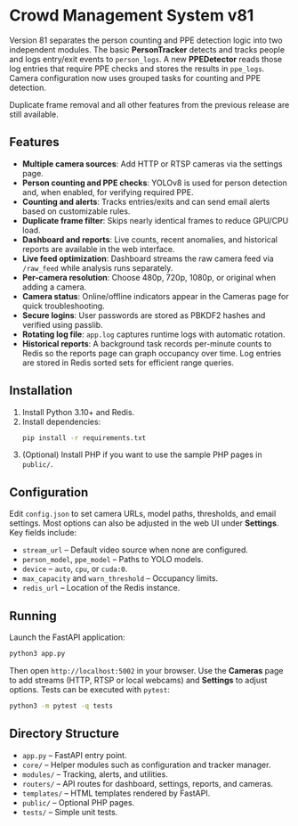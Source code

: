 # Crowd Management System v81

Version 81 separates the person counting and PPE detection logic into two
independent modules.  The basic **PersonTracker** detects and tracks people and
logs entry/exit events to `person_logs`.  A new **PPEDetector** reads those log
entries that require PPE checks and stores the results in `ppe_logs`.  Camera
configuration now uses grouped tasks for counting and PPE detection.

Duplicate frame removal and all other features from the previous release are
still available.

## Features
- **Multiple camera sources**: Add HTTP or RTSP cameras via the settings page.
- **Person counting and PPE checks**: YOLOv8 is used for person detection and, when enabled, for verifying required PPE.
- **Counting and alerts**: Tracks entries/exits and can send email alerts based on customizable rules.
- **Duplicate frame filter**: Skips nearly identical frames to reduce GPU/CPU load.
- **Dashboard and reports**: Live counts, recent anomalies, and historical reports are available in the web interface.
- **Live feed optimization**: Dashboard streams the raw camera feed via `/raw_feed` while analysis runs separately.
- **Per-camera resolution**: Choose 480p, 720p, 1080p, or original when adding a camera.
- **Camera status**: Online/offline indicators appear in the Cameras page for quick troubleshooting.
- **Secure logins**: User passwords are stored as PBKDF2 hashes and verified using passlib.
- **Rotating log file**: `app.log` captures runtime logs with automatic rotation.
- **Historical reports**: A background task records per-minute counts to Redis so
  the reports page can graph occupancy over time. Log entries are stored in Redis
  sorted sets for efficient range queries.

## Installation
1. Install Python 3.10+ and Redis.
2. Install dependencies:
   ```bash
   pip install -r requirements.txt
   ```
3. (Optional) Install PHP if you want to use the sample PHP pages in `public/`.

## Configuration
Edit `config.json` to set camera URLs, model paths, thresholds, and email settings. Most options can also be adjusted in the web UI under **Settings**. Key fields include:

- `stream_url` – Default video source when none are configured.
- `person_model`, `ppe_model` – Paths to YOLO models.
- `device` – `auto`, `cpu`, or `cuda:0`.
- `max_capacity` and `warn_threshold` – Occupancy limits.
- `redis_url` – Location of the Redis instance.

## Running
Launch the FastAPI application:
```bash
python3 app.py
```
Then open `http://localhost:5002` in your browser. Use the **Cameras** page to add streams (HTTP, RTSP or local webcams) and **Settings** to adjust options. Tests can be executed with `pytest`:
```bash
python3 -m pytest -q tests
```

## Directory Structure
- `app.py` – FastAPI entry point.
- `core/` – Helper modules such as configuration and tracker manager.
- `modules/` – Tracking, alerts, and utilities.
- `routers/` – API routes for dashboard, settings, reports, and cameras.
- `templates/` – HTML templates rendered by FastAPI.
- `public/` – Optional PHP pages.
- `tests/` – Simple unit tests.

